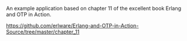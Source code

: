 An example application based on chapter 11 of the excellent book
Erlang and OTP in Action.

https://github.com/erlware/Erlang-and-OTP-in-Action-Source/tree/master/chapter_11
